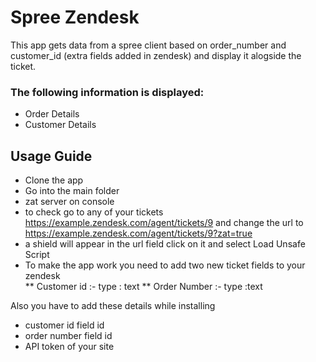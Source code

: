 # Spree Zendesk

This app gets data from a spree client based on order_number and customer_id (extra fields added in zendesk) and display it alogside the ticket.

### The following information is displayed:

* Order Details
* Customer Details



## Usage Guide

* Clone the app
* Go into the main folder
* zat server on console
* to check go to any of your tickets https://example.zendesk.com/agent/tickets/9 and change the url to https://example.zendesk.com/agent/tickets/9?zat=true
* a shield will appear in the url field click on it and select Load Unsafe Script
* To make the app work you need to add two new ticket fields to your zendesk  
** Customer id :- type : text
** Order Number :- type :text

Also you have to add these details while installing
* customer id field id
* order number field id
* API token of your site

